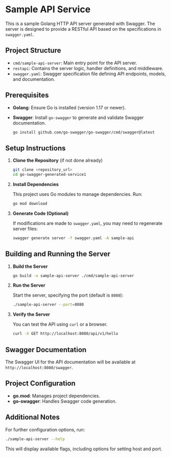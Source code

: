 
# Sample API Service

This is a sample Golang HTTP API server generated with Swagger. The server is designed to provide a RESTful API based on the specifications in `swagger.yaml`.

## Project Structure

- `cmd/sample-api-server`: Main entry point for the API server.
- `restapi`: Contains the server logic, handler definitions, and middleware.
- `swagger.yaml`: Swagger specification file defining API endpoints, models, and documentation.

## Prerequisites

- **Golang**: Ensure Go is installed (version 1.17 or newer).
- **Swagger**: Install `go-swagger` to generate and validate Swagger documentation.

  ```bash
  go install github.com/go-swagger/go-swagger/cmd/swagger@latest
  ```

## Setup Instructions

1. **Clone the Repository** (if not done already)

    ```bash
    git clone <repository_url>
    cd go-swagger-generated-service1
    ```

2. **Install Dependencies**

    This project uses Go modules to manage dependencies. Run:

    ```bash
    go mod download
    ```

3. **Generate Code (Optional)**

    If modifications are made to `swagger.yaml`, you may need to regenerate server files:

    ```bash
    swagger generate server -f swagger.yaml -A sample-api
    ```

## Building and Running the Server

1. **Build the Server**

    ```bash
    go build -o sample-api-server ./cmd/sample-api-server
    ```

2. **Run the Server**

    Start the server, specifying the port (default is `8080`):

    ```bash
    ./sample-api-server --port=8080
    ```

3. **Verify the Server**

    You can test the API using `curl` or a browser.

    ```bash
    curl -X GET http://localhost:8080/api/v1/hello
    ```

## Swagger Documentation

The Swagger UI for the API documentation will be available at `http://localhost:8080/swagger`.

## Project Configuration

- **go.mod**: Manages project dependencies.
- **go-swagger**: Handles Swagger code generation.

## Additional Notes

For further configuration options, run:

```bash
./sample-api-server --help
```

This will display available flags, including options for setting host and port.
